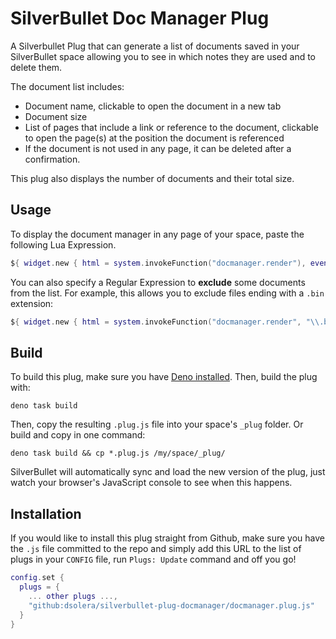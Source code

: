 
# SilverBullet Doc Manager Plug

A Silverbullet Plug that can generate a list of documents saved in your SilverBullet space allowing you to see in which notes they are used and to delete them.

The document list includes:

* Document name, clickable to open the document in a new tab
* Document size
* List of pages that include a link or reference to the document, clickable to open the page(s) at the position the document is referenced
* If the document is not used in any page, it can be deleted after a confirmation.

This plug also displays the number of documents and their total size.

## Usage

To display the document manager in any page of your space, paste the following Lua Expression.

```lua
${ widget.new { html = system.invokeFunction("docmanager.render"), events = { click = function(e) system.invokeFunction("docmanager.click", e.data.target.getAttribute("data-name"), e.data.target.getAttribute("data-page")) end }, display = "block" } }
```

You can also specify a Regular Expression to **exclude** some documents from the list. For example, this allows you to exclude files ending with a `.bin` extension:

```lua
${ widget.new { html = system.invokeFunction("docmanager.render", "\\.bin$"), ... same as above ... }
```

## Build
To build this plug, make sure you have [Deno installed](https://docs.deno.com/runtime/). Then, build the plug with:

```shell
deno task build
```

Then, copy the resulting `.plug.js` file into your space's `_plug` folder. Or build and copy in one command:

```shell
deno task build && cp *.plug.js /my/space/_plug/
```

SilverBullet will automatically sync and load the new version of the plug, just watch your browser's JavaScript console to see when this happens.

## Installation
If you would like to install this plug straight from Github, make sure you have the `.js` file committed to the repo and simply add this URL to the list of plugs in your `CONFIG` file, run `Plugs: Update` command and off you go!
```lua
config.set {
  plugs = {
    ... other plugs ...,
    "github:dsolera/silverbullet-plug-docmanager/docmanager.plug.js"
  }
}
```
